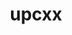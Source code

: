 ---
title: "upcxx"
layout: cache
categories: [package, develop]
meta: {"versions": ["2023.9.0"], "compilers": ["gcc@=11.4.0", "gcc@=9.4.0", "oneapi@=2024.0.0", "oneapi@=2024.2.0"], "oss": ["ubuntu20.04", "ubuntu22.04"], "platforms": ["linux"], "targets": ["neoverse_v1", "neoverse_v2", "ppc64le", "x86_64_v3"], "stacks": ["e4s", "e4s-neoverse-v2", "e4s-neoverse_v1", "e4s-oneapi", "e4s-power", "e4s-rocm-external", "root"], "num_specs": 43, "num_specs_by_stack": {"root": 43, "e4s-power": 3, "e4s-neoverse_v1": 3, "e4s-neoverse-v2": 3, "e4s": 3, "e4s-rocm-external": 8, "e4s-oneapi": 5}}
spec_details: [{"hash": "7ve3n2kn2kmk72qkgibkma7fased4rch", "compiler": "gcc@=9.4.0", "versions": ["2023.9.0"], "os": "ubuntu20.04", "platform": "linux", "target": "ppc64le", "variants": ["build_system=generic", "cross=none", "~cuda", "+gasnet", "~level_zero", "+mpi", "patches=89a2eeb", "~rocm"], "stacks": ["root"], "size": "-", "tarball": "https://binaries.spack.io/develop/build_cache/linux-ubuntu20.04-ppc64le/gcc-9.4.0/upcxx-2023.9.0/linux-ubuntu20.04-ppc64le-gcc-9.4.0-upcxx-2023.9.0-7ve3n2kn2kmk72qkgibkma7fased4rch.spack"}, {"hash": "5vf2sdrkrmqotjwnvssds6apk35ymw7p", "compiler": "gcc@=9.4.0", "versions": ["2023.9.0"], "os": "ubuntu20.04", "platform": "linux", "target": "ppc64le", "variants": ["build_system=generic", "cross=none", "~cuda", "+gasnet", "~level_zero", "+mpi", "patches=89a2eeb", "~rocm"], "stacks": ["root", "e4s-power"], "size": "-", "tarball": "https://binaries.spack.io/develop/build_cache/linux-ubuntu20.04-ppc64le/gcc-9.4.0/upcxx-2023.9.0/linux-ubuntu20.04-ppc64le-gcc-9.4.0-upcxx-2023.9.0-5vf2sdrkrmqotjwnvssds6apk35ymw7p.spack"}, {"hash": "da62d3udcd3xoks2baor6fvvjvjkfr5m", "compiler": "gcc@=9.4.0", "versions": ["2023.9.0"], "os": "ubuntu20.04", "platform": "linux", "target": "ppc64le", "variants": ["build_system=generic", "cross=none", "~cuda", "+gasnet", "~level_zero", "+mpi", "patches=89a2eeb", "~rocm"], "stacks": ["root", "e4s-power"], "size": "-", "tarball": "https://binaries.spack.io/develop/build_cache/linux-ubuntu20.04-ppc64le/gcc-9.4.0/upcxx-2023.9.0/linux-ubuntu20.04-ppc64le-gcc-9.4.0-upcxx-2023.9.0-da62d3udcd3xoks2baor6fvvjvjkfr5m.spack"}, {"hash": "sutwos4kylyftb7jxfkrxde3h3uhxalt", "compiler": "gcc@=9.4.0", "versions": ["2023.9.0"], "os": "ubuntu20.04", "platform": "linux", "target": "ppc64le", "variants": ["build_system=generic", "cross=none", "~cuda", "+gasnet", "~level_zero", "+mpi", "patches=89a2eeb", "~rocm"], "stacks": ["root", "e4s-power"], "size": "-", "tarball": "https://binaries.spack.io/develop/build_cache/linux-ubuntu20.04-ppc64le/gcc-9.4.0/upcxx-2023.9.0/linux-ubuntu20.04-ppc64le-gcc-9.4.0-upcxx-2023.9.0-sutwos4kylyftb7jxfkrxde3h3uhxalt.spack"}, {"hash": "pr4dia5i2womnam67xo7aj37b2vt6jaf", "compiler": "gcc@=9.4.0", "versions": ["2023.9.0"], "os": "ubuntu20.04", "platform": "linux", "target": "ppc64le", "variants": ["build_system=generic", "cross=none", "~cuda", "+gasnet", "~level_zero", "+mpi", "patches=89a2eeb", "~rocm"], "stacks": ["root"], "size": "-", "tarball": "https://binaries.spack.io/develop/build_cache/linux-ubuntu20.04-ppc64le/gcc-9.4.0/upcxx-2023.9.0/linux-ubuntu20.04-ppc64le-gcc-9.4.0-upcxx-2023.9.0-pr4dia5i2womnam67xo7aj37b2vt6jaf.spack"}, {"hash": "dmfottxku7lq4kd35kov26jqygpzue5n", "compiler": "gcc@=11.4.0", "versions": ["2023.9.0"], "os": "ubuntu22.04", "platform": "linux", "target": "neoverse_v1", "variants": ["build_system=generic", "cross=none", "~cuda", "+gasnet", "~level_zero", "+mpi", "patches=89a2eeb", "~rocm"], "stacks": ["root"], "size": "-", "tarball": "https://binaries.spack.io/develop/build_cache/linux-ubuntu22.04-neoverse_v1/gcc-11.4.0/upcxx-2023.9.0/linux-ubuntu22.04-neoverse_v1-gcc-11.4.0-upcxx-2023.9.0-dmfottxku7lq4kd35kov26jqygpzue5n.spack"}, {"hash": "oawkjwfnnnyl5ymyxo6kizzeeoreitb7", "compiler": "gcc@=11.4.0", "versions": ["2023.9.0"], "os": "ubuntu22.04", "platform": "linux", "target": "neoverse_v1", "variants": ["build_system=generic", "cross=none", "~cuda", "+gasnet", "~level_zero", "+mpi", "patches=89a2eeb", "~rocm"], "stacks": ["root"], "size": "-", "tarball": "https://binaries.spack.io/develop/build_cache/linux-ubuntu22.04-neoverse_v1/gcc-11.4.0/upcxx-2023.9.0/linux-ubuntu22.04-neoverse_v1-gcc-11.4.0-upcxx-2023.9.0-oawkjwfnnnyl5ymyxo6kizzeeoreitb7.spack"}, {"hash": "rbopohykundcnw5lnu4r57vvlb6kea7u", "compiler": "gcc@=11.4.0", "versions": ["2023.9.0"], "os": "ubuntu22.04", "platform": "linux", "target": "neoverse_v1", "variants": ["build_system=generic", "cross=none", "~cuda", "+gasnet", "~level_zero", "+mpi", "patches=89a2eeb", "~rocm"], "stacks": ["root", "e4s-neoverse_v1"], "size": "-", "tarball": "https://binaries.spack.io/develop/build_cache/linux-ubuntu22.04-neoverse_v1/gcc-11.4.0/upcxx-2023.9.0/linux-ubuntu22.04-neoverse_v1-gcc-11.4.0-upcxx-2023.9.0-rbopohykundcnw5lnu4r57vvlb6kea7u.spack"}, {"hash": "x5s6tatu7k5e7a3njza3vedfdrffu2g6", "compiler": "gcc@=11.4.0", "versions": ["2023.9.0"], "os": "ubuntu22.04", "platform": "linux", "target": "neoverse_v1", "variants": ["build_system=generic", "cross=none", "~cuda", "+gasnet", "~level_zero", "+mpi", "patches=89a2eeb", "~rocm"], "stacks": ["root", "e4s-neoverse_v1"], "size": "-", "tarball": "https://binaries.spack.io/develop/build_cache/linux-ubuntu22.04-neoverse_v1/gcc-11.4.0/upcxx-2023.9.0/linux-ubuntu22.04-neoverse_v1-gcc-11.4.0-upcxx-2023.9.0-x5s6tatu7k5e7a3njza3vedfdrffu2g6.spack"}, {"hash": "jfw4pae5wjpydu3s2exkelxfdby2p5y2", "compiler": "gcc@=11.4.0", "versions": ["2023.9.0"], "os": "ubuntu22.04", "platform": "linux", "target": "neoverse_v1", "variants": ["build_system=generic", "cross=none", "~cuda", "+gasnet", "~level_zero", "+mpi", "patches=89a2eeb", "~rocm"], "stacks": ["root", "e4s-neoverse_v1"], "size": "-", "tarball": "https://binaries.spack.io/develop/build_cache/linux-ubuntu22.04-neoverse_v1/gcc-11.4.0/upcxx-2023.9.0/linux-ubuntu22.04-neoverse_v1-gcc-11.4.0-upcxx-2023.9.0-jfw4pae5wjpydu3s2exkelxfdby2p5y2.spack"}, {"hash": "f3wja65ymy4mrydlnvs7kf5ybpt3fz66", "compiler": "gcc@=11.4.0", "versions": ["2023.9.0"], "os": "ubuntu22.04", "platform": "linux", "target": "neoverse_v2", "variants": ["build_system=generic", "cross=none", "~cuda", "+gasnet", "~level_zero", "+mpi", "patches=89a2eeb", "~rocm"], "stacks": ["e4s-neoverse-v2", "root"], "size": "-", "tarball": "https://binaries.spack.io/develop/build_cache/linux-ubuntu22.04-neoverse_v2/gcc-11.4.0/upcxx-2023.9.0/linux-ubuntu22.04-neoverse_v2-gcc-11.4.0-upcxx-2023.9.0-f3wja65ymy4mrydlnvs7kf5ybpt3fz66.spack"}, {"hash": "dtxgxlytgdopl6bzryxa3fj52mzvp6wu", "compiler": "gcc@=11.4.0", "versions": ["2023.9.0"], "os": "ubuntu22.04", "platform": "linux", "target": "neoverse_v2", "variants": ["build_system=generic", "cross=none", "~cuda", "+gasnet", "~level_zero", "+mpi", "patches=89a2eeb", "~rocm"], "stacks": ["e4s-neoverse-v2", "root"], "size": "-", "tarball": "https://binaries.spack.io/develop/build_cache/linux-ubuntu22.04-neoverse_v2/gcc-11.4.0/upcxx-2023.9.0/linux-ubuntu22.04-neoverse_v2-gcc-11.4.0-upcxx-2023.9.0-dtxgxlytgdopl6bzryxa3fj52mzvp6wu.spack"}, {"hash": "ebf4lhdsgcdzii5zq2dncintakp6gmh7", "compiler": "gcc@=11.4.0", "versions": ["2023.9.0"], "os": "ubuntu22.04", "platform": "linux", "target": "neoverse_v2", "variants": ["build_system=generic", "cross=none", "~cuda", "+gasnet", "~level_zero", "+mpi", "patches=89a2eeb", "~rocm"], "stacks": ["e4s-neoverse-v2", "root"], "size": "-", "tarball": "https://binaries.spack.io/develop/build_cache/linux-ubuntu22.04-neoverse_v2/gcc-11.4.0/upcxx-2023.9.0/linux-ubuntu22.04-neoverse_v2-gcc-11.4.0-upcxx-2023.9.0-ebf4lhdsgcdzii5zq2dncintakp6gmh7.spack"}, {"hash": "nigvv3cifuh5kvaiuzai36blvjrvzeec", "compiler": "gcc@=11.4.0", "versions": ["2023.9.0"], "os": "ubuntu22.04", "platform": "linux", "target": "neoverse_v2", "variants": ["build_system=generic", "cross=none", "~cuda", "+gasnet", "~level_zero", "+mpi", "patches=89a2eeb", "~rocm"], "stacks": ["root"], "size": "-", "tarball": "https://binaries.spack.io/develop/build_cache/linux-ubuntu22.04-neoverse_v2/gcc-11.4.0/upcxx-2023.9.0/linux-ubuntu22.04-neoverse_v2-gcc-11.4.0-upcxx-2023.9.0-nigvv3cifuh5kvaiuzai36blvjrvzeec.spack"}, {"hash": "lua5fdwgti7suv5tpencv6724kmkvjmq", "compiler": "gcc@=11.4.0", "versions": ["2023.9.0"], "os": "ubuntu22.04", "platform": "linux", "target": "neoverse_v2", "variants": ["build_system=generic", "cross=none", "~cuda", "+gasnet", "~level_zero", "+mpi", "patches=89a2eeb", "~rocm"], "stacks": ["root"], "size": "-", "tarball": "https://binaries.spack.io/develop/build_cache/linux-ubuntu22.04-neoverse_v2/gcc-11.4.0/upcxx-2023.9.0/linux-ubuntu22.04-neoverse_v2-gcc-11.4.0-upcxx-2023.9.0-lua5fdwgti7suv5tpencv6724kmkvjmq.spack"}, {"hash": "kyqcn7fbqqjqym4iq2fkri56ecj3dw4t", "compiler": "gcc@=11.4.0", "versions": ["2023.9.0"], "os": "ubuntu22.04", "platform": "linux", "target": "x86_64_v3", "variants": ["build_system=generic", "cross=none", "~cuda", "+gasnet", "~level_zero", "+mpi", "patches=89a2eeb", "~rocm"], "stacks": ["e4s", "root"], "size": "-", "tarball": "https://binaries.spack.io/develop/build_cache/linux-ubuntu22.04-x86_64_v3/gcc-11.4.0/upcxx-2023.9.0/linux-ubuntu22.04-x86_64_v3-gcc-11.4.0-upcxx-2023.9.0-kyqcn7fbqqjqym4iq2fkri56ecj3dw4t.spack"}, {"hash": "geprqqh37apudllu32ai4l4ehyh2z7i6", "compiler": "gcc@=11.4.0", "versions": ["2023.9.0"], "os": "ubuntu22.04", "platform": "linux", "target": "x86_64_v3", "variants": ["amdgpu_target=gfx90a", "build_system=generic", "cross=none", "~cuda", "+gasnet", "~level_zero", "+mpi", "patches=89a2eeb", "+rocm"], "stacks": ["root"], "size": "-", "tarball": "https://binaries.spack.io/develop/build_cache/linux-ubuntu22.04-x86_64_v3/gcc-11.4.0/upcxx-2023.9.0/linux-ubuntu22.04-x86_64_v3-gcc-11.4.0-upcxx-2023.9.0-geprqqh37apudllu32ai4l4ehyh2z7i6.spack"}, {"hash": "mapijofkfzds3ww6tyei7yvtetcjrckx", "compiler": "gcc@=11.4.0", "versions": ["2023.9.0"], "os": "ubuntu22.04", "platform": "linux", "target": "x86_64_v3", "variants": ["build_system=generic", "cross=none", "~cuda", "+gasnet", "~level_zero", "+mpi", "patches=89a2eeb", "~rocm"], "stacks": ["root"], "size": "-", "tarball": "https://binaries.spack.io/develop/build_cache/linux-ubuntu22.04-x86_64_v3/gcc-11.4.0/upcxx-2023.9.0/linux-ubuntu22.04-x86_64_v3-gcc-11.4.0-upcxx-2023.9.0-mapijofkfzds3ww6tyei7yvtetcjrckx.spack"}, {"hash": "sg5qdn4mub3jk33syrrpx5yyr53nl4bj", "compiler": "gcc@=11.4.0", "versions": ["2023.9.0"], "os": "ubuntu22.04", "platform": "linux", "target": "x86_64_v3", "variants": ["amdgpu_target=gfx908", "build_system=generic", "cross=none", "~cuda", "+gasnet", "~level_zero", "+mpi", "patches=89a2eeb", "+rocm"], "stacks": ["root"], "size": "-", "tarball": "https://binaries.spack.io/develop/build_cache/linux-ubuntu22.04-x86_64_v3/gcc-11.4.0/upcxx-2023.9.0/linux-ubuntu22.04-x86_64_v3-gcc-11.4.0-upcxx-2023.9.0-sg5qdn4mub3jk33syrrpx5yyr53nl4bj.spack"}, {"hash": "le2r52uygizwjrouowkwlajysqert5qu", "compiler": "gcc@=11.4.0", "versions": ["2023.9.0"], "os": "ubuntu22.04", "platform": "linux", "target": "x86_64_v3", "variants": ["amdgpu_target=gfx90a", "build_system=generic", "cross=none", "~cuda", "+gasnet", "~level_zero", "+mpi", "patches=89a2eeb", "+rocm"], "stacks": ["e4s-rocm-external", "root"], "size": "-", "tarball": "https://binaries.spack.io/develop/build_cache/linux-ubuntu22.04-x86_64_v3/gcc-11.4.0/upcxx-2023.9.0/linux-ubuntu22.04-x86_64_v3-gcc-11.4.0-upcxx-2023.9.0-le2r52uygizwjrouowkwlajysqert5qu.spack"}, {"hash": "mfjjvzknhjw2pjmuhpqatbrd36oeaqxv", "compiler": "gcc@=11.4.0", "versions": ["2023.9.0"], "os": "ubuntu22.04", "platform": "linux", "target": "x86_64_v3", "variants": ["amdgpu_target=gfx90a", "build_system=generic", "cross=none", "~cuda", "+gasnet", "~level_zero", "+mpi", "patches=89a2eeb", "+rocm"], "stacks": ["e4s-rocm-external", "root"], "size": "-", "tarball": "https://binaries.spack.io/develop/build_cache/linux-ubuntu22.04-x86_64_v3/gcc-11.4.0/upcxx-2023.9.0/linux-ubuntu22.04-x86_64_v3-gcc-11.4.0-upcxx-2023.9.0-mfjjvzknhjw2pjmuhpqatbrd36oeaqxv.spack"}, {"hash": "mwcwigftai562vvfppvursrgq6jlfmpq", "compiler": "gcc@=11.4.0", "versions": ["2023.9.0"], "os": "ubuntu22.04", "platform": "linux", "target": "x86_64_v3", "variants": ["amdgpu_target=gfx908", "build_system=generic", "cross=none", "~cuda", "+gasnet", "~level_zero", "+mpi", "patches=89a2eeb", "+rocm"], "stacks": ["e4s-rocm-external", "root"], "size": "-", "tarball": "https://binaries.spack.io/develop/build_cache/linux-ubuntu22.04-x86_64_v3/gcc-11.4.0/upcxx-2023.9.0/linux-ubuntu22.04-x86_64_v3-gcc-11.4.0-upcxx-2023.9.0-mwcwigftai562vvfppvursrgq6jlfmpq.spack"}, {"hash": "rcercvx5evmgkaii5msvrjyordttwufu", "compiler": "gcc@=11.4.0", "versions": ["2023.9.0"], "os": "ubuntu22.04", "platform": "linux", "target": "x86_64_v3", "variants": ["build_system=generic", "cross=none", "~cuda", "+gasnet", "~level_zero", "+mpi", "patches=89a2eeb", "~rocm"], "stacks": ["root"], "size": "-", "tarball": "https://binaries.spack.io/develop/build_cache/linux-ubuntu22.04-x86_64_v3/gcc-11.4.0/upcxx-2023.9.0/linux-ubuntu22.04-x86_64_v3-gcc-11.4.0-upcxx-2023.9.0-rcercvx5evmgkaii5msvrjyordttwufu.spack"}, {"hash": "55d747iee37y6ji5tf4qkmw73uack24e", "compiler": "gcc@=11.4.0", "versions": ["2023.9.0"], "os": "ubuntu22.04", "platform": "linux", "target": "x86_64_v3", "variants": ["amdgpu_target=gfx908", "build_system=generic", "cross=none", "~cuda", "+gasnet", "~level_zero", "+mpi", "patches=89a2eeb", "+rocm"], "stacks": ["e4s-rocm-external", "root"], "size": "-", "tarball": "https://binaries.spack.io/develop/build_cache/linux-ubuntu22.04-x86_64_v3/gcc-11.4.0/upcxx-2023.9.0/linux-ubuntu22.04-x86_64_v3-gcc-11.4.0-upcxx-2023.9.0-55d747iee37y6ji5tf4qkmw73uack24e.spack"}, {"hash": "p6kuxxak73covmcun6lrw5pvvhjrxty4", "compiler": "gcc@=11.4.0", "versions": ["2023.9.0"], "os": "ubuntu22.04", "platform": "linux", "target": "x86_64_v3", "variants": ["amdgpu_target=gfx90a", "build_system=generic", "cross=none", "~cuda", "+gasnet", "~level_zero", "+mpi", "patches=89a2eeb", "+rocm"], "stacks": ["e4s-rocm-external", "root"], "size": "-", "tarball": "https://binaries.spack.io/develop/build_cache/linux-ubuntu22.04-x86_64_v3/gcc-11.4.0/upcxx-2023.9.0/linux-ubuntu22.04-x86_64_v3-gcc-11.4.0-upcxx-2023.9.0-p6kuxxak73covmcun6lrw5pvvhjrxty4.spack"}, {"hash": "az43vwsdj56eco73enl3royvt22zyjbg", "compiler": "gcc@=11.4.0", "versions": ["2023.9.0"], "os": "ubuntu22.04", "platform": "linux", "target": "x86_64_v3", "variants": ["amdgpu_target=gfx908", "build_system=generic", "cross=none", "~cuda", "+gasnet", "~level_zero", "+mpi", "patches=89a2eeb", "+rocm"], "stacks": ["e4s-rocm-external", "root"], "size": "-", "tarball": "https://binaries.spack.io/develop/build_cache/linux-ubuntu22.04-x86_64_v3/gcc-11.4.0/upcxx-2023.9.0/linux-ubuntu22.04-x86_64_v3-gcc-11.4.0-upcxx-2023.9.0-az43vwsdj56eco73enl3royvt22zyjbg.spack"}, {"hash": "a64piy56mphiri4we25x4g5e72lbkrip", "compiler": "gcc@=11.4.0", "versions": ["2023.9.0"], "os": "ubuntu22.04", "platform": "linux", "target": "x86_64_v3", "variants": ["build_system=generic", "cross=none", "~cuda", "+gasnet", "~level_zero", "+mpi", "patches=89a2eeb", "~rocm"], "stacks": ["e4s", "root"], "size": "-", "tarball": "https://binaries.spack.io/develop/build_cache/linux-ubuntu22.04-x86_64_v3/gcc-11.4.0/upcxx-2023.9.0/linux-ubuntu22.04-x86_64_v3-gcc-11.4.0-upcxx-2023.9.0-a64piy56mphiri4we25x4g5e72lbkrip.spack"}, {"hash": "khjwbgbatq4icz5nlkf2ztqutrdjj7u3", "compiler": "gcc@=11.4.0", "versions": ["2023.9.0"], "os": "ubuntu22.04", "platform": "linux", "target": "x86_64_v3", "variants": ["build_system=generic", "cross=none", "~cuda", "+gasnet", "~level_zero", "+mpi", "patches=89a2eeb", "~rocm"], "stacks": ["e4s", "root"], "size": "-", "tarball": "https://binaries.spack.io/develop/build_cache/linux-ubuntu22.04-x86_64_v3/gcc-11.4.0/upcxx-2023.9.0/linux-ubuntu22.04-x86_64_v3-gcc-11.4.0-upcxx-2023.9.0-khjwbgbatq4icz5nlkf2ztqutrdjj7u3.spack"}, {"hash": "lyioyadvsx3vc3wy665mxllsixwwpkoo", "compiler": "gcc@=11.4.0", "versions": ["2023.9.0"], "os": "ubuntu22.04", "platform": "linux", "target": "x86_64_v3", "variants": ["amdgpu_target=gfx908", "build_system=generic", "cross=none", "~cuda", "+gasnet", "~level_zero", "+mpi", "patches=89a2eeb", "+rocm"], "stacks": ["root"], "size": "-", "tarball": "https://binaries.spack.io/develop/build_cache/linux-ubuntu22.04-x86_64_v3/gcc-11.4.0/upcxx-2023.9.0/linux-ubuntu22.04-x86_64_v3-gcc-11.4.0-upcxx-2023.9.0-lyioyadvsx3vc3wy665mxllsixwwpkoo.spack"}, {"hash": "czchg46arj2dsjcxlydewqoeaxqbvuub", "compiler": "gcc@=11.4.0", "versions": ["2023.9.0"], "os": "ubuntu22.04", "platform": "linux", "target": "x86_64_v3", "variants": ["amdgpu_target=gfx908", "build_system=generic", "cross=none", "~cuda", "+gasnet", "~level_zero", "+mpi", "patches=89a2eeb", "+rocm"], "stacks": ["e4s-rocm-external", "root"], "size": "-", "tarball": "https://binaries.spack.io/develop/build_cache/linux-ubuntu22.04-x86_64_v3/gcc-11.4.0/upcxx-2023.9.0/linux-ubuntu22.04-x86_64_v3-gcc-11.4.0-upcxx-2023.9.0-czchg46arj2dsjcxlydewqoeaxqbvuub.spack"}, {"hash": "bufqdwtdjes7u6b7enoyhpfnpix7qxdx", "compiler": "gcc@=11.4.0", "versions": ["2023.9.0"], "os": "ubuntu22.04", "platform": "linux", "target": "x86_64_v3", "variants": ["build_system=generic", "cross=none", "~cuda", "+gasnet", "~level_zero", "+mpi", "patches=89a2eeb", "~rocm"], "stacks": ["root"], "size": "-", "tarball": "https://binaries.spack.io/develop/build_cache/linux-ubuntu22.04-x86_64_v3/gcc-11.4.0/upcxx-2023.9.0/linux-ubuntu22.04-x86_64_v3-gcc-11.4.0-upcxx-2023.9.0-bufqdwtdjes7u6b7enoyhpfnpix7qxdx.spack"}, {"hash": "qry5tjccl2zouutnz2ktpd2tt66xsc46", "compiler": "gcc@=11.4.0", "versions": ["2023.9.0"], "os": "ubuntu22.04", "platform": "linux", "target": "x86_64_v3", "variants": ["amdgpu_target=gfx908", "build_system=generic", "cross=none", "~cuda", "+gasnet", "~level_zero", "+mpi", "patches=89a2eeb", "+rocm"], "stacks": ["root"], "size": "-", "tarball": "https://binaries.spack.io/develop/build_cache/linux-ubuntu22.04-x86_64_v3/gcc-11.4.0/upcxx-2023.9.0/linux-ubuntu22.04-x86_64_v3-gcc-11.4.0-upcxx-2023.9.0-qry5tjccl2zouutnz2ktpd2tt66xsc46.spack"}, {"hash": "gvgwm2bdflgkrm56i2xjzln6b452qboa", "compiler": "gcc@=11.4.0", "versions": ["2023.9.0"], "os": "ubuntu22.04", "platform": "linux", "target": "x86_64_v3", "variants": ["amdgpu_target=gfx90a", "build_system=generic", "cross=none", "~cuda", "+gasnet", "~level_zero", "+mpi", "patches=89a2eeb", "+rocm"], "stacks": ["e4s-rocm-external", "root"], "size": "-", "tarball": "https://binaries.spack.io/develop/build_cache/linux-ubuntu22.04-x86_64_v3/gcc-11.4.0/upcxx-2023.9.0/linux-ubuntu22.04-x86_64_v3-gcc-11.4.0-upcxx-2023.9.0-gvgwm2bdflgkrm56i2xjzln6b452qboa.spack"}, {"hash": "tfz4dt26itvwyadwzyun2vnj6vjjhtcw", "compiler": "gcc@=11.4.0", "versions": ["2023.9.0"], "os": "ubuntu22.04", "platform": "linux", "target": "x86_64_v3", "variants": ["amdgpu_target=gfx90a", "build_system=generic", "cross=none", "~cuda", "+gasnet", "~level_zero", "+mpi", "patches=89a2eeb", "+rocm"], "stacks": ["root"], "size": "-", "tarball": "https://binaries.spack.io/develop/build_cache/linux-ubuntu22.04-x86_64_v3/gcc-11.4.0/upcxx-2023.9.0/linux-ubuntu22.04-x86_64_v3-gcc-11.4.0-upcxx-2023.9.0-tfz4dt26itvwyadwzyun2vnj6vjjhtcw.spack"}, {"hash": "odnupdwodfe6q5fy4csaoh6s6gdo3eaf", "compiler": "gcc@=11.4.0", "versions": ["2023.9.0"], "os": "ubuntu22.04", "platform": "linux", "target": "x86_64_v3", "variants": ["build_system=generic", "cross=none", "~cuda", "~gasnet", "~level_zero", "+mpi", "~rocm"], "stacks": ["root"], "size": "-", "tarball": "https://binaries.spack.io/develop/build_cache/linux-ubuntu22.04-x86_64_v3/gcc-11.4.0/upcxx-2023.9.0/linux-ubuntu22.04-x86_64_v3-gcc-11.4.0-upcxx-2023.9.0-odnupdwodfe6q5fy4csaoh6s6gdo3eaf.spack"}, {"hash": "ojawk4fr4dhrmw2pd6wsbqkegyt5qxoa", "compiler": "gcc@=11.4.0", "versions": ["2023.9.0"], "os": "ubuntu22.04", "platform": "linux", "target": "x86_64_v3", "variants": ["amdgpu_target=gfx90a", "build_system=generic", "cross=none", "~cuda", "+gasnet", "~level_zero", "+mpi", "patches=89a2eeb", "+rocm"], "stacks": ["root"], "size": "-", "tarball": "https://binaries.spack.io/develop/build_cache/linux-ubuntu22.04-x86_64_v3/gcc-11.4.0/upcxx-2023.9.0/linux-ubuntu22.04-x86_64_v3-gcc-11.4.0-upcxx-2023.9.0-ojawk4fr4dhrmw2pd6wsbqkegyt5qxoa.spack"}, {"hash": "v6ewljmflajmszhpx52j6qtxblfwjloo", "compiler": "oneapi@=2024.0.0", "versions": ["2023.9.0"], "os": "ubuntu22.04", "platform": "linux", "target": "x86_64_v3", "variants": ["build_system=generic", "cross=none", "~cuda", "+gasnet", "+level_zero", "+mpi", "patches=89a2eeb", "~rocm"], "stacks": ["root", "e4s-oneapi"], "size": "-", "tarball": "https://binaries.spack.io/develop/build_cache/linux-ubuntu22.04-x86_64_v3/oneapi-2024.0.0/upcxx-2023.9.0/linux-ubuntu22.04-x86_64_v3-oneapi-2024.0.0-upcxx-2023.9.0-v6ewljmflajmszhpx52j6qtxblfwjloo.spack"}, {"hash": "syhdvzmqfh4e3n2ntropiwlbn5kzxi6t", "compiler": "oneapi@=2024.0.0", "versions": ["2023.9.0"], "os": "ubuntu22.04", "platform": "linux", "target": "x86_64_v3", "variants": ["build_system=generic", "cross=none", "~cuda", "+gasnet", "+level_zero", "+mpi", "patches=89a2eeb", "~rocm"], "stacks": ["root", "e4s-oneapi"], "size": "-", "tarball": "https://binaries.spack.io/develop/build_cache/linux-ubuntu22.04-x86_64_v3/oneapi-2024.0.0/upcxx-2023.9.0/linux-ubuntu22.04-x86_64_v3-oneapi-2024.0.0-upcxx-2023.9.0-syhdvzmqfh4e3n2ntropiwlbn5kzxi6t.spack"}, {"hash": "gn6h64cx2lv7gp5k4i6vkfjncwlqx5e4", "compiler": "oneapi@=2024.0.0", "versions": ["2023.9.0"], "os": "ubuntu22.04", "platform": "linux", "target": "x86_64_v3", "variants": ["build_system=generic", "cross=none", "~cuda", "+gasnet", "+level_zero", "+mpi", "patches=89a2eeb", "~rocm"], "stacks": ["root"], "size": "-", "tarball": "https://binaries.spack.io/develop/build_cache/linux-ubuntu22.04-x86_64_v3/oneapi-2024.0.0/upcxx-2023.9.0/linux-ubuntu22.04-x86_64_v3-oneapi-2024.0.0-upcxx-2023.9.0-gn6h64cx2lv7gp5k4i6vkfjncwlqx5e4.spack"}, {"hash": "vce72fppztvhgrtkpl3u4qe45zfz2bmd", "compiler": "oneapi@=2024.0.0", "versions": ["2023.9.0"], "os": "ubuntu22.04", "platform": "linux", "target": "x86_64_v3", "variants": ["build_system=generic", "cross=none", "~cuda", "+gasnet", "+level_zero", "+mpi", "patches=89a2eeb", "~rocm"], "stacks": ["root"], "size": "-", "tarball": "https://binaries.spack.io/develop/build_cache/linux-ubuntu22.04-x86_64_v3/oneapi-2024.0.0/upcxx-2023.9.0/linux-ubuntu22.04-x86_64_v3-oneapi-2024.0.0-upcxx-2023.9.0-vce72fppztvhgrtkpl3u4qe45zfz2bmd.spack"}, {"hash": "vknrmlsdp2zyzcygwlzn42cou6n3b624", "compiler": "oneapi@=2024.0.0", "versions": ["2023.9.0"], "os": "ubuntu22.04", "platform": "linux", "target": "x86_64_v3", "variants": ["build_system=generic", "cross=none", "~cuda", "+gasnet", "+level_zero", "+mpi", "patches=89a2eeb", "~rocm"], "stacks": ["root", "e4s-oneapi"], "size": "-", "tarball": "https://binaries.spack.io/develop/build_cache/linux-ubuntu22.04-x86_64_v3/oneapi-2024.0.0/upcxx-2023.9.0/linux-ubuntu22.04-x86_64_v3-oneapi-2024.0.0-upcxx-2023.9.0-vknrmlsdp2zyzcygwlzn42cou6n3b624.spack"}, {"hash": "6yvzyw5mllfbdiy3iwrt4nho2pkagevr", "compiler": "oneapi@=2024.2.0", "versions": ["2023.9.0"], "os": "ubuntu22.04", "platform": "linux", "target": "x86_64_v3", "variants": ["build_system=generic", "cross=none", "~cuda", "+gasnet", "+level_zero", "+mpi", "patches=89a2eeb", "~rocm"], "stacks": ["root", "e4s-oneapi"], "size": "-", "tarball": "https://binaries.spack.io/develop/build_cache/linux-ubuntu22.04-x86_64_v3/oneapi-2024.2.0/upcxx-2023.9.0/linux-ubuntu22.04-x86_64_v3-oneapi-2024.2.0-upcxx-2023.9.0-6yvzyw5mllfbdiy3iwrt4nho2pkagevr.spack"}, {"hash": "lmyeuye2ca3n7b7byofjwoytgvzg3zwc", "compiler": "oneapi@=2024.2.0", "versions": ["2023.9.0"], "os": "ubuntu22.04", "platform": "linux", "target": "x86_64_v3", "variants": ["build_system=generic", "cross=none", "~cuda", "+gasnet", "+level_zero", "+mpi", "patches=89a2eeb", "~rocm"], "stacks": ["root", "e4s-oneapi"], "size": "-", "tarball": "https://binaries.spack.io/develop/build_cache/linux-ubuntu22.04-x86_64_v3/oneapi-2024.2.0/upcxx-2023.9.0/linux-ubuntu22.04-x86_64_v3-oneapi-2024.2.0-upcxx-2023.9.0-lmyeuye2ca3n7b7byofjwoytgvzg3zwc.spack"}]
---